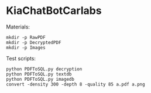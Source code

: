 # KiaChatBotCarlabs
Materials:
```
mkdir -p RawPDF
mkdir -p DecryptedPDF
mkdir -p Images
```

Test scripts:
```
python PDFToSQL.py decryption
python PDFToSQL.py textdb
python PDFToSQL.py imagedb
convert -density 300 -depth 8 -quality 85 a.pdf a.png
```
